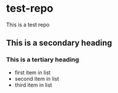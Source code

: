 test-repo
=========

This is a test repo

## This is a secondary heading
### This is a tertiary heading
* first item in list
* second item in list
* third item in list
